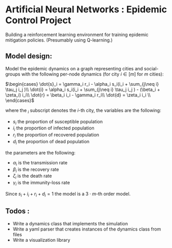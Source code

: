 # Artificial Neural Networks : Epidemic Control Project

Building a reinforcement learning environment for training epidemic mitigation policies. (Presumably using Q-learning.)

## Model design:
Model the epidemic dynamics on a graph representing cities and social-groups with the following per-node dynamics (for city $i \in [m]$ for $m$ cities):

$\begin{cases}
\dot{s}_i = \gamma_i r_i - \alpha_i s_i(i_i + \sum_{j\neq i} \tau_j i_j )\\
\dot{i} = \alpha_i s_i(i_i + \sum_{j\neq i} \tau_j i_j ) - (\beta_i + \zeta_i) i_i\\
\dot{r} = \beta_i i_i - \gamma_i r_i\\
\dot{d} = \zeta_i i_i \\
\end{cases}$

where the $_i$ subscript denotes the $i$-th city, the variables are the following:
- $s_i$ the proportion of susceptible population
- $i_i$ the proportion of infected population
- $r_i$ the proportion of recovered population
- $d_i$ the proportion of dead population

the parameters are the following:
- $\alpha_i$ is the transmission rate
- $\beta_i$ is the recovery rate
- $\zeta_i$ is the death rate
- $\gamma_i$ is the immunity-loss rate

Since $s_i +i_i + r_i +d_i = 1$ the model is a $3\cdot m$-th order model.


## Todos :
- Write a dynamics class that implements the simulation
- Write a yaml parser that creates instances of the dynamics class from files
- Write a visualization library